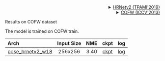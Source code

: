 <!-- [ALGORITHM] -->

<details>
<summary align="right"><a href="https://ieeexplore.ieee.org/abstract/document/9052469/">HRNetv2 (TPAMI'2019)</a></summary>

```bibtex
@article{WangSCJDZLMTWLX19,
  title={Deep High-Resolution Representation Learning for Visual Recognition},
  author={Jingdong Wang and Ke Sun and Tianheng Cheng and
          Borui Jiang and Chaorui Deng and Yang Zhao and Dong Liu and Yadong Mu and
          Mingkui Tan and Xinggang Wang and Wenyu Liu and Bin Xiao},
  journal={TPAMI},
  year={2019}
}
```

</details>

<!-- [DATASET] -->

<details>
<summary align="right"><a href="http://openaccess.thecvf.com/content_iccv_2013/html/Burgos-Artizzu_Robust_Face_Landmark_2013_ICCV_paper.html">COFW (ICCV'2013)</a></summary>

```bibtex
@inproceedings{burgos2013robust,
  title={Robust face landmark estimation under occlusion},
  author={Burgos-Artizzu, Xavier P and Perona, Pietro and Doll{\'a}r, Piotr},
  booktitle={Proceedings of the IEEE international conference on computer vision},
  pages={1513--1520},
  year={2013}
}
```

</details>

Results on COFW dataset

The model is trained on COFW train.

| Arch                                                           | Input Size | NME  |                              ckpt                              |                              log                               |
| :------------------------------------------------------------- | :--------: | :--: | :------------------------------------------------------------: | :------------------------------------------------------------: |
| [pose_hrnetv2_w18](/configs/face/2d_kpt_sview_rgb_img/topdown_heatmap/cofw/hrnetv2_w18_cofw_256x256.py) |  256x256   | 3.40 | [ckpt](https://download.openmmlab.com/mmpose/face/hrnetv2/hrnetv2_w18_cofw_256x256-49243ab8_20211019.pth) | [log](https://download.openmmlab.com/mmpose/face/hrnetv2/hrnetv2_w18_cofw_256x256_20211019.log.json) |
